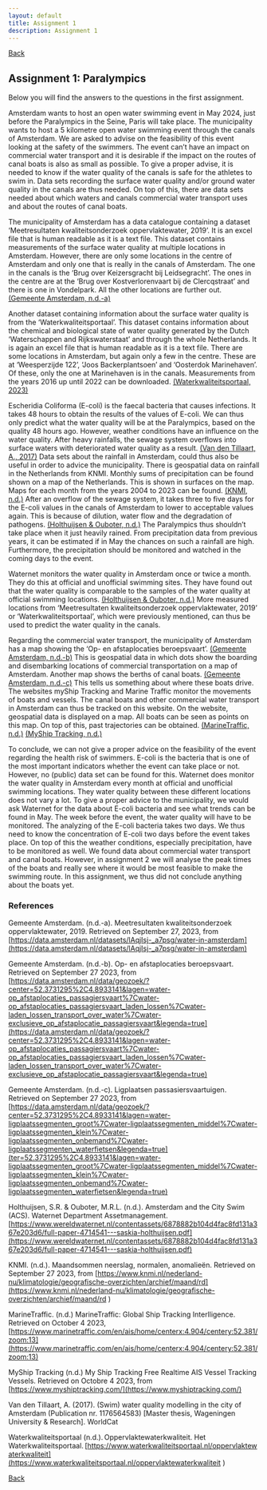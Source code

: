 ```yaml
---
layout: default
title: Assignment 1
description: Assignment 1
---
```


[Back](./)
## Assignment 1: Paralympics
Below you will find the answers to the questions in the first assignment. 

Amsterdam wants to host an open water swimming event in May 2024, just before the Paralympics in the Seine, Paris will take place. The municipality wants to host a 5 kilometre open water swimming event through the canals of Amsterdam. We are asked to advise on the feasibility of this event looking at the safety of the swimmers. The event can’t have an impact on commercial water transport and it is desirable if the impact on the routes of canal boats is also as small as possible. To give a proper advise, it is needed to know if the water quality of the canals is safe for the athletes to swim in. Data sets recording the surface water quality and/or ground water quality in the canals are thus needed. On top of this, there are data sets needed about which waters and canals commercial water transport uses and about the routes of canal boats. 

The municipality of Amsterdam has a data catalogue containing a dataset ‘Meetresultaten kwaliteitsonderzoek oppervlaktewater, 2019’. It is an excel file that is human readable as it is a text file. This dataset contains measurements of the surface water quality at multiple locations in Amsterdam. However, there are only some locations in the centre of Amsterdam and only one that is really in the canals of Amsterdam. The one in the canals is the ‘Brug over Keizersgracht bij Leidsegracht’. The ones in the centre are at the ‘Brug over Kostverlorenvaart bij de Clercqstraat’ and there is one in Vondelpark. All the other locations are further out. [(Gemeente Amsterdam, n.d.-a)](https://data.amsterdam.nl/datasets/lAqjIsj-_a7psg/water-in-amsterdam)

Another dataset containing information about the surface water quality is from the ‘Waterkwaliteitsportaal’. This dataset contains information about the chemical and biological state of water quality generated by the Dutch ‘Waterschappen and Rijkswaterstaat’ and through the whole Netherlands. It is again an excel file that is human readable as it is a text file. There are some locations in Amsterdam, but again only a few in the centre. These are at ‘Weesperzijde 122’, ‘Joos Backerplantsoen’ and ‘Oosterdok Marinehaven’. Of these, only the one at Marinehaven is in the canals. Measurements from the years 2016 up until 2022 can be downloaded. [(Waterkwaliteitsportaal, 2023)](https://www.waterkwaliteitsportaal.nl/oppervlaktewaterkwaliteit)  

Escheridia Coliforma (E-coli) is the faecal bacteria that causes infections. It takes 48 hours to obtain the results of the values of E-coli. We can thus only predict what the water quality will be at the Paralympics, based on the quality 48 hours ago. However, weather conditions have an influence on the water quality. After heavy rainfalls, the sewage system overflows into surface waters with deteriorated water quality as a result. [(Van den Tillaart, A., 2017)](https://edepot.wur.nl/528034) Data sets about the rainfall in Amsterdam, could thus also be useful in order to advice the municipality. There is geospatial data on rainfall in the Netherlands from KNMI. Monthly sums of precipitation can be found shown on a map of the Netherlands. This is shown in surfaces on the map. Maps for each month from the years 2004 to 2023 can be found. [(KNMI, n.d.)](https://www.knmi.nl/nederland-nu/klimatologie/geografische-overzichten/archief/maand/rd) After an overflow of the sewage system, it takes three to five days for the E-coli values in the canals of Amsterdam to lower to acceptable values again. This is because of dilution, water flow and the degradation of pathogens. [(Holthuijsen & Ouboter, n.d.)](https://www.wereldwaternet.nl/contentassets/6878882b104d4fac8fd131a367e203d6/full-paper-4714541---saskia-holthuijsen.pdf) The Paralympics thus shouldn’t take place when it just heavily rained. From precipitation data from previous years, it can be estimated if in May the chances on such a rainfall are high. Furthermore, the precipitation should be monitored and watched in the coming days to the event. 

Waternet monitors the water quality in Amsterdam once or twice a month. They do this at official and unofficial swimming sites. They have found out that the water quality is comparable to the samples of the water quality at official swimming locations. [(Holthuijsen & Ouboter, n.d.)](https://www.wereldwaternet.nl/contentassets/6878882b104d4fac8fd131a367e203d6/full-paper-4714541---saskia-holthuijsen.pdf) More measured locations from ‘Meetresultaten kwaliteitsonderzoek oppervlaktewater, 2019’ or ‘Waterkwaliteitsportaal’, which were previously mentioned, can thus be used to predict the water quality in the canals. 

Regarding the commercial water transport, the municipality of Amsterdam has a map showing the ‘Op- en afstaplocaties beroepsvaart’. [(Gemeente Amsterdam, n.d.-b)](https://data.amsterdam.nl/data/geozoek/?center=52.3731295%2C4.8933141&lagen=water-op_afstaplocaties_passagiersvaart%7Cwater-op_afstaplocaties_passagiersvaart_laden_lossen%7Cwater-laden_lossen_transport_over_water%7Cwater-exclusieve_op_afstaplocatie_passagiersvaart&legenda=true) This is geospatial data in which dots show the boarding and disembarking locations of commercial transportation on a map of Amsterdam. Another map shows the berths of canal boats. [(Gemeente Amsterdam, n.d.-c)](https://data.amsterdam.nl/data/geozoek/?center=52.3731295%2C4.8933141&lagen=water-ligplaatssegmenten_groot%7Cwater-ligplaatssegmenten_middel%7Cwater-ligplaatssegmenten_klein%7Cwater-ligplaatssegmenten_onbemand%7Cwater-ligplaatssegmenten_waterfietsen&legenda=true) This tells us something about where these boats drive. The websites myShip Tracking and Marine Traffic monitor the movements of boats and vessels. The canal boats and other commercial water transport in Amsterdam can thus be tracked on this website. On the website, geospatial data is displayed on a map. All boats can be seen as points on this map. On top of this, past trajectories can be obtained. [(MarineTraffic, n.d.)](https://www.marinetraffic.com/en/ais/home/centerx:4.904/centery:52.381/zoom:13) [(MyShip Tracking, n.d.)](https://www.myshiptracking.com/)

To conclude, we can not give a proper advice on the feasibility of the event regarding the health risk of swimmers. E-coli is the bacteria that is one of the most important indicators whether the event can take place or not. However, no (public) data set can be found for this. Waternet does monitor the water quality in Amsterdam every month at official and unofficial swimming locations. They water quality between these different locations does not vary a lot. To give a proper advice to the municipality, we would ask Waternet for the data about E-coli bacteria and see what trends can be found in May. The week before the event, the water quality will have to be monitored. The analyzing of the E-coli bacteria takes two days. We thus need to know the concentration of E-coli two days before the event takes place. On top of this the weather conditions, especially precipitation, have to be monitored as well. We found data about commercial water transport and canal boats. However, in assignment 2 we will analyse the peak times of the boats and really see where it would be most feasible to make the swimming route. In this assignment, we thus did not conclude anything about the boats yet.

### References 
Gemeente Amsterdam. (n.d.-a). Meetresultaten kwaliteitsonderzoek oppervlaktewater, 2019. Retrieved on September 27, 2023, from [https://data.amsterdam.nl/datasets/lAqjIsj-_a7psg/water-in-amsterdam](https://data.amsterdam.nl/datasets/lAqjIsj-_a7psg/water-in-amsterdam)

Gemeente Amsterdam. (n.d.-b). Op- en afstaplocaties beroepsvaart. Retrieved on September 27 2023, from [https://data.amsterdam.nl/data/geozoek/?center=52.3731295%2C4.8933141&lagen=water-op_afstaplocaties_passagiersvaart%7Cwater-op_afstaplocaties_passagiersvaart_laden_lossen%7Cwater-laden_lossen_transport_over_water%7Cwater-exclusieve_op_afstaplocatie_passagiersvaart&legenda=true](https://data.amsterdam.nl/data/geozoek/?center=52.3731295%2C4.8933141&lagen=water-op_afstaplocaties_passagiersvaart%7Cwater-op_afstaplocaties_passagiersvaart_laden_lossen%7Cwater-laden_lossen_transport_over_water%7Cwater-exclusieve_op_afstaplocatie_passagiersvaart&legenda=true)

Gemeente Amsterdam. (n.d.-c). Ligplaatsen passasiersvaartuigen. Retrieved on September 27 2023, from [https://data.amsterdam.nl/data/geozoek/?center=52.3731295%2C4.8933141&lagen=water-ligplaatssegmenten_groot%7Cwater-ligplaatssegmenten_middel%7Cwater-ligplaatssegmenten_klein%7Cwater-ligplaatssegmenten_onbemand%7Cwater-ligplaatssegmenten_waterfietsen&legenda=true](ter=52.3731295%2C4.8933141&lagen=water-ligplaatssegmenten_groot%7Cwater-ligplaatssegmenten_middel%7Cwater-ligplaatssegmenten_klein%7Cwater-ligplaatssegmenten_onbemand%7Cwater-ligplaatssegmenten_waterfietsen&legenda=true)

Holthuijsen, S.R. & Ouboter, M.R.L. (n.d.). Amsterdam and the City Swim (ACS). Waternet Department Assetmanagement. [https://www.wereldwaternet.nl/contentassets/6878882b104d4fac8fd131a367e203d6/full-paper-4714541---saskia-holthuijsen.pdf](https://www.wereldwaternet.nl/contentassets/6878882b104d4fac8fd131a367e203d6/full-paper-4714541---saskia-holthuijsen.pdf)

KNMI. (n.d.). Maandsommen neerslag, normalen, anomalieën. Retrieved on September 27 2023, from [https://www.knmi.nl/nederland-nu/klimatologie/geografische-overzichten/archief/maand/rd](https://www.knmi.nl/nederland-nu/klimatologie/geografische-overzichten/archief/maand/rd )

MarineTraffic. (n.d.) MarineTraffic: Global Ship Tracking Interlligence. Retrieved on October 4 2023, [https://www.marinetraffic.com/en/ais/home/centerx:4.904/centery:52.381/zoom:13](https://www.marinetraffic.com/en/ais/home/centerx:4.904/centery:52.381/zoom:13)

MyShip Tracking (n.d.) My Ship Tracking Free Realtime AIS Vessel Tracking Vessels. Retrieved on Octobre 4 2023, from [https://www.myshiptracking.com/](https://www.myshiptracking.com/)

Van den Tillaart, A. (2017). (Swim) water quality modelling in the city of Amsterdam (Publication nr. 1176564583) [Master thesis, Wageningen University & Research]. WorldCat 

Waterkwaliteitsportaal (n.d.). Oppervlaktewaterkwaliteit. Het Waterkwaliteitsportaal. [https://www.waterkwaliteitsportaal.nl/oppervlaktewaterkwaliteit](https://www.waterkwaliteitsportaal.nl/oppervlaktewaterkwaliteit )

[Back](./)
